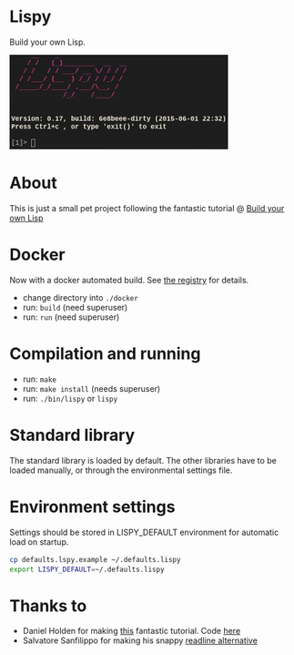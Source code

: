 Lispy
====
Build your own Lisp.

![Screenshot](screenshot/lispy-0.17.png)

About
=====
This is just a small pet project following the fantastic tutorial @ [Build your own Lisp](http://www.buildyourownlisp.com)

Docker
======
Now with a docker automated build. See [the registry](https://registry.hub.docker.com/u/plastboks/lispy/) for details.
* change directory into `./docker`
* run: `build` (need superuser)
* run: `run` (need superuser)

Compilation and running
=======================
* run: `make`
* run: `make install` (needs superuser)
* run: `./bin/lispy` or `lispy`

Standard library
================
The standard library is loaded by default. The other libraries have to be loaded manually, or through the environmental settings file.

Environment settings
====================
Settings should be stored in LISPY_DEFAULT environment for automatic load on startup.

```bash
cp defaults.lspy.example ~/.defaults.lispy
export LISPY_DEFAULT=~/.defaults.lispy
```

Thanks to
=========
* Daniel Holden for making [this](http://www.buildyourownlisp.com/) fantastic tutorial. Code [here](https://github.com/orangeduck/BuildYourOwnLisp)
* Salvatore Sanfilippo for making his snappy [readline alternative](https://github.com/antirez/linenoise)

